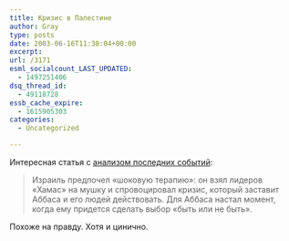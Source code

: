 ```yaml
---
title: Кризис в Палестине
author: Gray
type: posts
date: 2003-06-16T11:30:04+00:00
excerpt:
url: /3171
esml_socialcount_LAST_UPDATED:
  - 1497251406
dsq_thread_id:
  - 49118728
essb_cache_expire:
  - 1615905303
categories:
  - Uncategorized

---
```








Интересная статья с <a href="http://inopressa.ru/details.html?id=13029" target="_blank">анализом последних событий</a>:

> Израиль предпочел &#171;шоковую терапию&#187;: он взял лидеров &#171;Хамас&#187; на мушку и спровоцировал кризис, который заставит Аббаса и его людей действовать. Для Аббаса настал момент, когда ему придется сделать выбор &#171;быть или не быть&#187;.

Похоже на правду. Хотя и цинично.